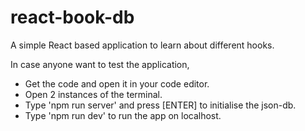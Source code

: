 # react-book-db
A simple React based application to learn about different hooks.

In case anyone want to test the application,
- Get the code and open it in your code editor.
- Open 2 instances of the terminal.
- Type 'npm run server' and press [ENTER] to initialise the json-db.
- Type 'npm run dev' to run the app on localhost.
